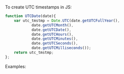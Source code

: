 To create UTC timestamps in JS:

```javascript
function UTCDate(date){
    var utc_tmstmp = Date.UTC(date.getUTCFullYear(),
            date.getUTCMonth(),
            date.getUTCDate(),
            date.getUTCHours(),
            date.getUTCMinutes(),
            date.getUTCSeconds(),
            date.getUTCMilliseconds());
    return utc_tmstmp;
};
```
Examples:
```javascript

```
